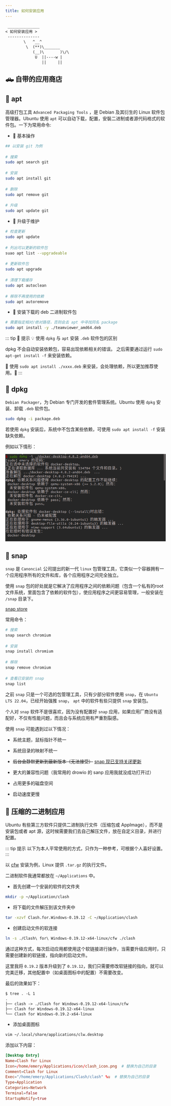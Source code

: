 ```yaml
---
title: 如何安装应用
---
```



```:no-line-numbers
 ______________
< 如何安装应用 >
 --------------
        \   ^__^
         \  (**)\_______
            (__)\       )\/\
             U  ||----w |
                ||     ||
```


## 🛻 自带的应用商店



## 🚗 apt

高级打包工具 `Advanced Packaging Tools` ，是 Debian 及其衍生的 Linux 软件包管理器。Ubuntu 使用 `apt` 可以自动下载，配置，安裝二进制或者源代码格式的软件包。一下为常用命令:


- 🧩 基本操作

```sh
## 以安装 git 为例

# 搜索
sudo apt search git

# 安装
sudo apt install git

# 删除
sudo apt remove git

# 升级
sudo apt update git
```

- 🧩 升级于维护

```sh
# 检查更新
sudo apt update

# 列出可以更新的软件包
suao apt list --upgradeable

# 更新软件包
sudo apt upgrade

# 清理下载缓存
sudo apt autoclean

# 移除不再使用的依赖
sudo apt autoremove
```

- 🧩 安装下载的 deb 二进制软件包

```sh
# 需要指定相对/绝对路径，否则会去 apt 中寻找同名 package
sudo apt install -y ./teamviewer_amd64.deb
```

::: tip 📝 提示
💡 使用 `dpkg` 与 `apt` 安装 `.deb` 软件包的区别

dpkg 不会自动安装依赖包，容易出现依赖相关的错误。 之后需要通过运行 `sudo apt-get install -f` 来安装依赖。

🌟 使用 `sudo apt install ./xxxx.deb` 来安装，会处理依赖，所以更加推荐使用。🙋
:::

## 🚕 dpkg

`Debian Packager`，为 Debian 专门开发的套件管理系统。Ubuntu 使用 `dpkg` 安装、卸载 `.deb` 软件包。

```sh
sudo dpkg -i package.deb
```

若使用 `dpkg` 安装后，系统中不包含某些依赖，可使用 `sudo apt install -f` 安装缺失依赖。

例如以下情形：


![dpkg-error](/images/docs/guide/base/dpkg-error.png)







## 🚙 snap

`snap` 是 `Canoncial` 公司提出的新一代 `linux` 包管理工具，它类似一个容器拥有一个应用程序所有的文件和库，各个应用程序之间完全独立。

使用 `snap` 包的好处就是它解决了应用程序之间的依赖问题（包含一个私有的root文件系统，里面包含了依赖的软件包），使应用程序之间更容易管理，一般安装在 `/snap` 目录下。

[snap store](https://snapcraft.io/store)

常用命令：

```sh
# 搜索
snap search chromium

# 安装
snap install chromium

# 移除
snap remove chromium

# 查看已安装的 snap
snap list
```

之前 `snap` 只是一个可选的包管理工具，只有少部分软件使用 `snap`，在 `Ubuntu LTS 22.04`，已经开始强推 `snap`， `apt` 中的软件有些只提供 `snap` 安装包。

个人对 `snap` 软件不是很喜欢，因为没有配置好 `snap` 应用，如果应用厂商没有适配好，不仅有性能问题，而且会与系统应用有严重割裂感。

使用 `snap` 可能遇到过以下情况：

- 系统主题，鼠标指针不统一

- 系统目录的映射不统一

- ~~后台会静默更新到最新版本（无法接受）~~ [snap 现已支持关闭更新](https://www.oschina.net/news/218046/ubuntu-stop-snap-updates)

- 更大的兼容性问题（我常用的 drowio 的 sanp 应用我就没成功打开过）

- 占用更多的磁盘空间

- 启动速度更慢



## 🚌 压缩的二进制应用

Ubuntu 有些第三方软件只提供二进制执行文件（压缩包或 AppImage），而不是安装包或者 apt 源，这时候需要我们去自己解压文件，放在自定义目录，并进行配置。

::: tip 提示
以下为本人平常使用的方式，只作为一种参考，可根据个人喜好设置。
:::

以 [cfw](https://github.com/Fndroid/clash_for_windows_pkg/releases) 安装为例，Linux 提供 `.tar.gz` 的执行文件。

二进制软件我通常都放在 `~/Applications` 中。

- 首先创建一个安装的软件的文件夹

```sh
mkdir -p ~/Application/clash
```

- 将下载的文件解压到该文件夹中

```sh
tar -xzvf Clash.for.Windows-0.19.12 -C ~/Application/clash
```

- 创建启动文件的软连接

```sh
ln -s ./Clash\ for\ Windows-0.19.12-x64-linux/cfw ./clash
```

通过这种方式，每次启动应用都使用这个软链接进行操作，当需要升级应用时，只需要创建新的软链接，指向新的启动文件。

这里我将 `0.19.2` 版本升级到了 `0.19.12`，我们只需要修改软链接的指向，就可以完美迁移，其他配置中（如桌面图标中的配置）不需要改变。

最后的效果如下：

```
$ tree . -L 1
.
├── clash -> ./Clash for Windows-0.19.12-x64-linux/cfw
├── Clash for Windows-0.19.12-x64-linux
└── Clash for Windows-0.19.2-x64-linux
```


- 添加桌面图标

```sh
vim ~/.local/share/applications/clw.desktop
```

添加以下内容：

```conf
[Desktop Entry]
Name=Clash for Linux
Icon=/home/emery/Applications/icon/clash_icon.png  # 替换为自己的目录
Comment=Clash for Linux
Exec="/home/emery/Applications/Clash/clash" %u  # 替换为自己的目录
Type=Application
Categories=Network
Terminal=false
StartupNotify=true
```
